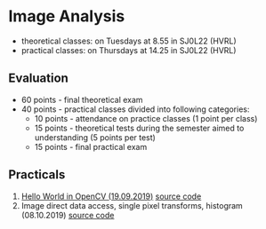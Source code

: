 # Image Analysis

- theoretical classes: on Tuesdays at 8.55 in SJ0L22 (HVRL)
- practical classes: on Thursdays at 14.25 in SJ0L22 (HVRL)

## Evaluation

- 60 points - final theoretical exam
- 40 points - practical classes divided into following categories:  
  - 10 points - attendance on practice classes (1 point per class)
  - 15 points - theoretical tests during the semester aimed to understanding (5 points per test)
  - 15 points - final practical exam

## Practicals

1. [Hello World in OpenCV (19.09.2019)](./resources/practical_01.md) [source code](./src/Practical_01)
2. Image direct data access, single pixel transforms, histogram (08.10.2019) [source code](./src/Practical_02)
